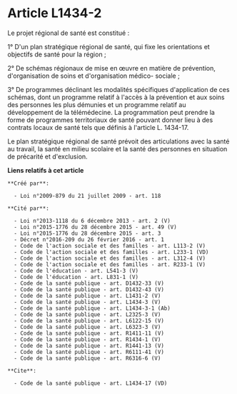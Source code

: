 # Article L1434-2

Le projet régional de santé est constitué : 

1° D'un plan stratégique régional de santé, qui fixe les orientations et objectifs de santé pour la région ; 

2° De schémas régionaux de mise en œuvre en matière de prévention, d'organisation de soins et d'organisation médico-
sociale ; 

3° De programmes déclinant les modalités spécifiques d'application de ces schémas, dont un programme relatif à l'accès à la
prévention et aux soins des personnes les plus démunies et un programme relatif au développement de la télémédecine. La
programmation peut prendre la forme de programmes territoriaux de santé pouvant donner lieu à des contrats locaux de santé
tels que définis à l'article L. 1434-17. 

Le plan stratégique régional de santé prévoit des articulations avec la santé au travail, la santé en milieu scolaire et la
santé des personnes en situation de précarité et d'exclusion.

**Liens relatifs à cet article**

	**Créé par**:

	  - Loi n°2009-879 du 21 juillet 2009 - art. 118

	**Cité par**:

	  - Loi n°2013-1118 du 6 décembre 2013 - art. 2 (V)
	  - Loi n°2015-1776 du 28 décembre 2015 - art. 49 (V)
	  - Loi n°2015-1776 du 28 décembre 2015 - art. 3
	  - Décret n°2016-209 du 26 février 2016 - art. 1
	  - Code de l'action sociale et des familles - art. L113-2 (V)
	  - Code de l'action sociale et des familles - art. L233-1 (VD)
	  - Code de l'action sociale et des familles - art. L312-4 (V)
	  - Code de l'action sociale et des familles - art. R233-1 (V)
	  - Code de l'éducation - art. L541-3 (V)
	  - Code de l'éducation - art. L831-1 (V)
	  - Code de la santé publique - art. D1432-33 (V)
	  - Code de la santé publique - art. D1432-43 (V)
	  - Code de la santé publique - art. L1431-2 (V)
	  - Code de la santé publique - art. L1434-3 (V)
	  - Code de la santé publique - art. L1434-3-1 (Ab)
	  - Code de la santé publique - art. L2325-3 (V)
	  - Code de la santé publique - art. L6122-15 (V)
	  - Code de la santé publique - art. L6323-3 (V)
	  - Code de la santé publique - art. R1411-11 (V)
	  - Code de la santé publique - art. R1434-1 (V)
	  - Code de la santé publique - art. R1441-13 (V)
	  - Code de la santé publique - art. R6111-41 (V)
	  - Code de la santé publique - art. R6316-6 (V)

	**Cite**:

	  - Code de la santé publique - art. L1434-17 (VD)
